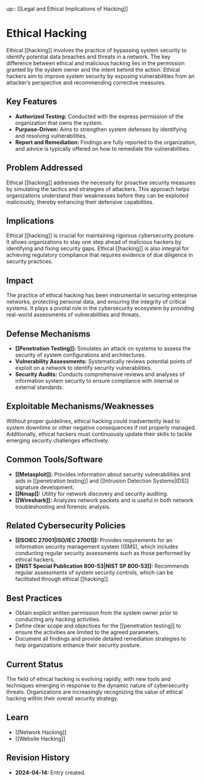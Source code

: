 up:: [[Legal and Ethical Implications of Hacking]]
# Ethical Hacking

Ethical [[hacking]] involves the practice of bypassing system security to identify potential data breaches and threats in a network. The key difference between ethical and malicious hacking lies in the permission granted by the system owner and the intent behind the action. Ethical hackers aim to improve system security by exposing vulnerabilities from an attacker’s perspective and recommending corrective measures.

## Key Features

- **Authorized Testing:** Conducted with the express permission of the organization that owns the system.
- **Purpose-Driven:** Aims to strengthen system defenses by identifying and resolving vulnerabilities.
- **Report and Remediation:** Findings are fully reported to the organization, and advice is typically offered on how to remediate the vulnerabilities.

## Problem Addressed

Ethical [[hacking]] addresses the necessity for proactive security measures by simulating the tactics and strategies of attackers. This approach helps organizations understand their weaknesses before they can be exploited maliciously, thereby enhancing their defensive capabilities.

## Implications

Ethical [[hacking]] is crucial for maintaining rigorous cybersecurity posture. It allows organizations to stay one step ahead of malicious hackers by identifying and fixing security gaps. Ethical [[hacking]] is also integral for achieving regulatory compliance that requires evidence of due diligence in security practices.

## Impact

The practice of ethical hacking has been instrumental in securing enterprise networks, protecting personal data, and ensuring the integrity of critical systems. It plays a pivotal role in the cybersecurity ecosystem by providing real-world assessments of vulnerabilities and threats.

## Defense Mechanisms

- **[[Penetration Testing]]:** Simulates an attack on systems to assess the security of system configurations and architectures.
- **Vulnerability Assessments:** Systematically reviews potential points of exploit on a network to identify security vulnerabilities.
- **Security Audits:** Conducts comprehensive reviews and analyses of information system security to ensure compliance with internal or external standards.

## Exploitable Mechanisms/Weaknesses

Without proper guidelines, ethical hacking could inadvertently lead to system downtime or other negative consequences if not properly managed. Additionally, ethical hackers must continuously update their skills to tackle emerging security challenges effectively.

## Common Tools/Software

- **[[Metasploit]]:** Provides information about security vulnerabilities and aids in [[penetration testing]] and [[Intrusion Detection Systems|IDS]] signature development.
- **[[Nmap]]:** Utility for network discovery and security auditing.
- **[[Wireshark]]:** Analyzes network packets and is useful in both network troubleshooting and forensic analysis.

## Related Cybersecurity Policies

- **[[ISOIEC 27001|ISO/IEC 27001]]:** Provides requirements for an information security management system (ISMS), which includes conducting regular security assessments such as those performed by ethical hackers.
- **[[NIST Special Publication 800-53|NIST SP 800-53]]:** Recommends regular assessments of system security controls, which can be facilitated through ethical [[hacking]].

## Best Practices

- Obtain explicit written permission from the system owner prior to conducting any hacking activities.
- Define clear scope and objectives for the [[penetration testing]] to ensure the activities are limited to the agreed parameters.
- Document all findings and provide detailed remediation strategies to help organizations enhance their security posture.

## Current Status

The field of ethical hacking is evolving rapidly, with new tools and techniques emerging in response to the dynamic nature of cybersecurity threats. Organizations are increasingly recognizing the value of ethical hacking within their overall security strategy.

## Learn

- [[Network Hacking]]
- [[Website Hacking]]

## Revision History

- **2024-04-14:** Entry created.